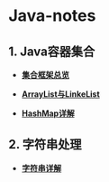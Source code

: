 # Java-notes
## 1. Java容器集合

* **[集合框架总览](./Collection-Framework-notes/Java集合框架总览.md)**

- **[ArrayList与LinkeList](./Collection-Framework-notes/List详解.md)**

- **[HashMap详解](./Collection-Framework-notes/HashMap笔记.md)**

## 2. 字符串处理

- **[字符串详解](./String-notes/字符串笔记.md)**

